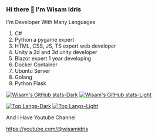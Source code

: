 ### Hi there 👋 I'm Wisam Idris

I'm Developer With Many Languages

1. C#
2. Python a pygame expert
3. HTML, CSS, JS, TS expert web developer
4. Unity a 2d and 3d unity developer
5. Blazor expert 1 year developing
6. Docker Container
7. Ubuntu Server
8. Golang
10. Python Flask

[![Wisam's GitHub stats-Dark](https://github-readme-stats.vercel.app/api?username=wisamidris77&show_icons=true&theme=dark#gh-dark-mode-only)](https://github.com/wisamidris7/github-readme-stats#gh-dark-mode-only)
[![Wisam's GitHub stats-Light](https://github-readme-stats.vercel.app/api?username=wisamidris77&show_icons=true&theme=default#gh-light-mode-only)](https://github.com/wisamidris7/github-readme-stats#gh-light-mode-only)


[![Top Langs-Dark](https://github-readme-stats.vercel.app/api/top-langs/?username=wisamidris77&layout=compact&theme=dark#gh-dark-mode-only)](https://github.com/wisamidris7/github-readme-stats#gh-dark-mode-only)
[![Top Langs-Light](https://github-readme-stats.vercel.app/api/top-langs/?username=wisamidris77&layout=compact&theme=default#gh-light-mode-only)](https://github.com/wisamidris7/github-readme-stats#gh-light-mode-only)

And I Have Youtube Channel

https://youtube.com/@wisamidris
